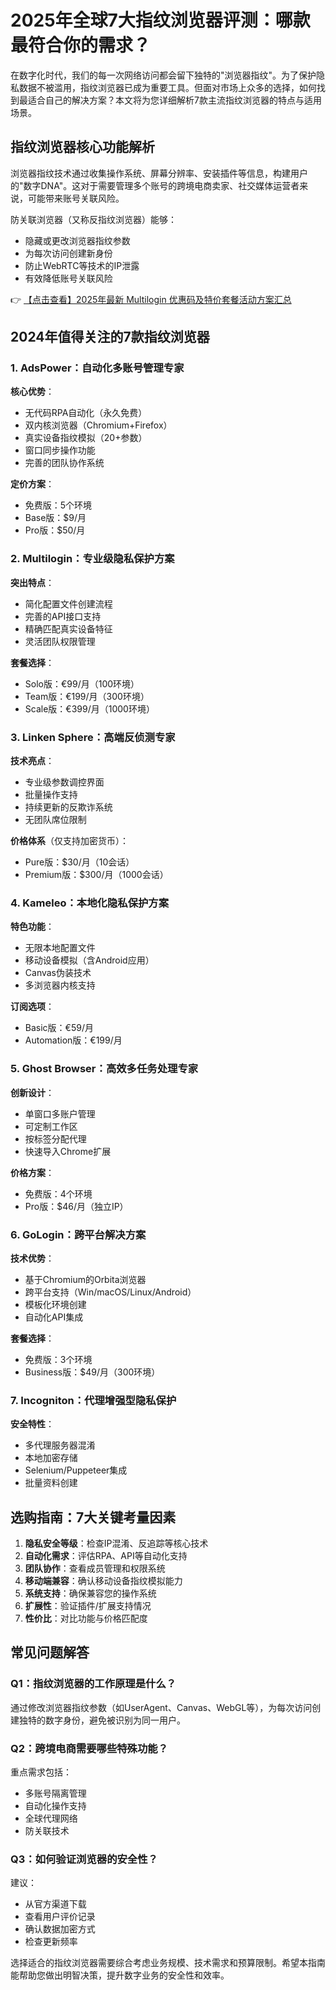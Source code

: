 # 2025年全球7大指纹浏览器评测：哪款最符合你的需求？

在数字化时代，我们的每一次网络访问都会留下独特的"浏览器指纹"。为了保护隐私数据不被滥用，指纹浏览器已成为重要工具。但面对市场上众多的选择，如何找到最适合自己的解决方案？本文将为您详细解析7款主流指纹浏览器的特点与适用场景。

## 指纹浏览器核心功能解析

浏览器指纹技术通过收集操作系统、屏幕分辨率、安装插件等信息，构建用户的"数字DNA"。这对于需要管理多个账号的跨境电商卖家、社交媒体运营者来说，可能带来账号关联风险。

防关联浏览器（又称反指纹浏览器）能够：

- 隐藏或更改浏览器指纹参数
- 为每次访问创建新身份
- 防止WebRTC等技术的IP泄露
- 有效降低账号关联风险

👉 [【点击查看】2025年最新 Multilogin 优惠码及特价套餐活动方案汇总](https://bit.ly/multIlogin)

## 2024年值得关注的7款指纹浏览器

### 1. AdsPower：自动化多账号管理专家

**核心优势**：
- 无代码RPA自动化（永久免费）
- 双内核浏览器（Chromium+Firefox）
- 真实设备指纹模拟（20+参数）
- 窗口同步操作功能
- 完善的团队协作系统

**定价方案**：
- 免费版：5个环境
- Base版：$9/月
- Pro版：$50/月

### 2. Multilogin：专业级隐私保护方案

**突出特点**：
- 简化配置文件创建流程
- 完善的API接口支持
- 精确匹配真实设备特征
- 灵活团队权限管理

**套餐选择**：
- Solo版：€99/月（100环境）
- Team版：€199/月（300环境）
- Scale版：€399/月（1000环境）

### 3. Linken Sphere：高端反侦测专家

**技术亮点**：
- 专业级参数调控界面
- 批量操作支持
- 持续更新的反欺诈系统
- 无团队席位限制

**价格体系**（仅支持加密货币）：
- Pure版：$30/月（10会话）
- Premium版：$300/月（1000会话）

### 4. Kameleo：本地化隐私保护方案

**特色功能**：
- 无限本地配置文件
- 移动设备模拟（含Android应用）
- Canvas伪装技术
- 多浏览器内核支持

**订阅选项**：
- Basic版：€59/月
- Automation版：€199/月

### 5. Ghost Browser：高效多任务处理专家

**创新设计**：
- 单窗口多账户管理
- 可定制工作区
- 按标签分配代理
- 快速导入Chrome扩展

**价格方案**：
- 免费版：4个环境
- Pro版：$46/月（独立IP）

### 6. GoLogin：跨平台解决方案

**技术优势**：
- 基于Chromium的Orbita浏览器
- 跨平台支持（Win/macOS/Linux/Android）
- 模板化环境创建
- 自动化API集成

**套餐选择**：
- 免费版：3个环境
- Business版：$49/月（300环境）

### 7. Incogniton：代理增强型隐私保护

**安全特性**：
- 多代理服务器混淆
- 本地加密存储
- Selenium/Puppeteer集成
- 批量资料创建

## 选购指南：7大关键考量因素

1. **隐私安全等级**：检查IP混淆、反追踪等核心技术
2. **自动化需求**：评估RPA、API等自动化支持
3. **团队协作**：查看成员管理和权限系统
4. **移动端兼容**：确认移动设备指纹模拟能力
5. **系统支持**：确保兼容您的操作系统
6. **扩展性**：验证插件/扩展支持情况
7. **性价比**：对比功能与价格匹配度

## 常见问题解答

### Q1：指纹浏览器的工作原理是什么？
通过修改浏览器指纹参数（如UserAgent、Canvas、WebGL等），为每次访问创建独特的数字身份，避免被识别为同一用户。

### Q2：跨境电商需要哪些特殊功能？
重点需求包括：
- 多账号隔离管理
- 自动化操作支持
- 全球代理网络
- 防关联技术

### Q3：如何验证浏览器的安全性？
建议：
- 从官方渠道下载
- 查看用户评价记录
- 确认数据加密方式
- 检查更新频率

选择适合的指纹浏览器需要综合考虑业务规模、技术需求和预算限制。希望本指南能帮助您做出明智决策，提升数字业务的安全性和效率。
